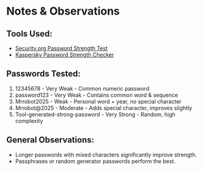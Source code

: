 # Notes & Observations

## Tools Used:
- [Security.org Password Strength Test](https://www.security.org/how-secure-is-my-password/)
- [Kaspersky Password Strength Checker](https://password.kaspersky.com/)

## Passwords Tested:
1. 12345678 - Very Weak - Common numeric password
2. password123 - Very Weak - Contains common word & sequence
3. Mrrobot2025 - Weak - Personal word + year, no special character
4. Mrrobot@2025 - Moderate - Adds special character, improves slightly
5. Tool-generated-strong-password - Very Strong - Random, high complexity

## General Observations:
- Longer passwords with mixed characters significantly improve strength.
- Passphrases or random generator passwords perform the best.
